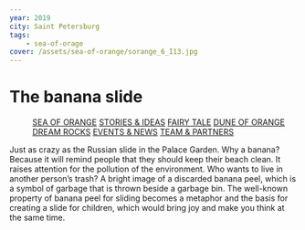 ```yaml
---
year: 2019
city: Saint Petersburg
tags:
    - sea-of-orage
cover: /assets/sea-of-orange/sorange_6_I13.jpg
---
```


# The banana slide

<Menu>
<a href="/sea-of-orange">SEA OF ORANGE</a>
<a href="/sea-of-orange/stories-and-ideas">STORIES & IDEAS</a>
<a href="/sea-of-orange/fairytale">FAIRY TALE</a>
<a href="/sea-of-orange/dune-of-orange">DUNE OF ORANGE</a>
<a href="/sea-of-orange/dreamrocks">DREAM ROCKS</a>
<a href="/sea-of-orange/events-and-news">EVENTS & NEWS</a>
<a href="/sea-of-orange/team-and-partners">TEAM & PARTNERS</a>
</Menu>

Just as crazy as the Russian slide in the Palace Garden. Why a banana? Because it will remind people that they should keep their beach clean. It raises attention for the pollution of the environment. Who wants to live in another person’s trash? A bright image of a discarded banana peel, which is a symbol of garbage that is thrown beside a garbage bin. The well-known property of banana peel for sliding becomes a metaphor and the basis for creating a slide for children, which would bring joy and make you think at the same time.
